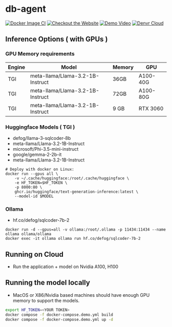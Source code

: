 # db-agent

[![Docker Image CI](https://github.com/db-agent/db-agent/actions/workflows/docker-image.yml/badge.svg)](https://github.com/db-agent/db-agent/actions/workflows/docker-image.yml)
[![Checkout the Website](https://img.shields.io/badge/Visit-Our%20Website-brightgreen)](https://www.db-agent.com)
[![Demo Video](https://img.shields.io/badge/Visit-Our%20Demo-red)](https://youtu.be/tt0oTIrY260)
[![Denvr Cloud](https://img.shields.io/badge/Deploy%20On-Denvr%20Cloud-brightgreen)](https://console.cloud.denvrdata.com/account/login)



## Inference Options ( with GPUs )

### GPU Memory requirements

| Engine | Model                              | Memory | GPU         |
|--------|------------------------------------|--------|-------------|
| TGI    | meta-llama/Llama-3.2-1B-Instruct  | 36GB   | A100-40G    |
| TGI    | meta-llama/Llama-3.2-1B-Instruct  | 72GB   | A100-80G    |
| TGI    | meta-llama/Llama-3.2-1B-Instruct   | 9 GB  | RTX 3060 |


### Huggingface Models ( TGI )

- defog/llama-3-sqlcoder-8b
- meta-llama/Llama-3.2-1B-Instruct
- microsoft/Phi-3.5-mini-instruct
- google/gemma-2-2b-it
- meta-llama/Llama-3.2-1B-Instruct

```
# Deploy with docker on Linux:
docker run --gpus all \
	-v ~/.cache/huggingface:/root/.cache/huggingface \
 	-e HF_TOKEN=$HF_TOKEN \
	-p 8000:80 \
	ghcr.io/huggingface/text-generation-inference:latest \
	--model-id $MODEL
```


### Ollama 

- hf.co/defog/sqlcoder-7b-2

```
docker run -d --gpus=all -v ollama:/root/.ollama -p 11434:11434 --name ollama ollama/ollama
docker exec -it ollama ollama run hf.co/defog/sqlcoder-7b-2

```

## Running on Cloud

- Run the application + model on Nvidia A100, H100

## Running the model locally

- MacOS or X86/Nvidia based machines should have enough GPU memory to support the models.

```bash
export HF_TOKEN=<YOUR TOKEN>
docker compose -f docker-compose.demo.yml build
docker compose -f docker-compose.demo.yml up -d
```





